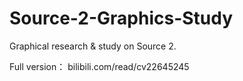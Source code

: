 # Source-2-Graphics-Study
Graphical research &amp; study on Source 2.

Full version：
bilibili.com/read/cv22645245
